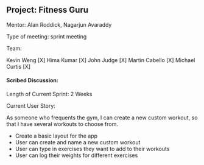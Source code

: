 ## Project: Fitness Guru

Mentor: Alan Roddick, Nagarjun Avaraddy

Type of meeting: sprint meeting

Team:

Kevin Weng [X]
Hima Kumar [X]
John Judge [X]
Martin Cabello [X]
Michael Curtis [X]

#### Scribed Discussion:

Length of Current Sprint: 2 Weeks

Current User Story:

As someone who frequents the gym, I can create a new custom workout, so that I have several workouts to choose from.

- Create a basic layout for the app
- User can create and name a new custom workout
- User can type in exercises they want to add to their workouts
- User can log their weights for different exercises
